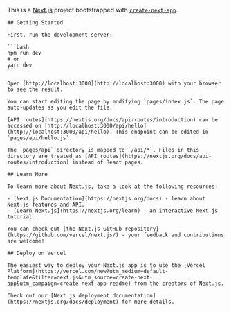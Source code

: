 This is a [Next.js](https://nextjs.org/) project bootstrapped with [`create-next-app`](https://github.com/vercel/next.js/tree/canary/packages/create-next-app).

    ## Getting Started
    
    First, run the development server:
    
    ```bash
    npm run dev
    # or
    yarn dev
    ```
    
    Open [http://localhost:3000](http://localhost:3000) with your browser to see the result.
    
    You can start editing the page by modifying `pages/index.js`. The page auto-updates as you edit the file.
    
    [API routes](https://nextjs.org/docs/api-routes/introduction) can be accessed on [http://localhost:3000/api/hello](http://localhost:3000/api/hello). This endpoint can be edited in `pages/api/hello.js`.
    
    The `pages/api` directory is mapped to `/api/*`. Files in this directory are treated as [API routes](https://nextjs.org/docs/api-routes/introduction) instead of React pages.
    
    ## Learn More
    
    To learn more about Next.js, take a look at the following resources:
    
    - [Next.js Documentation](https://nextjs.org/docs) - learn about Next.js features and API.
    - [Learn Next.js](https://nextjs.org/learn) - an interactive Next.js tutorial.
    
    You can check out [the Next.js GitHub repository](https://github.com/vercel/next.js/) - your feedback and contributions are welcome!
    
    ## Deploy on Vercel
    
    The easiest way to deploy your Next.js app is to use the [Vercel Platform](https://vercel.com/new?utm_medium=default-template&filter=next.js&utm_source=create-next-app&utm_campaign=create-next-app-readme) from the creators of Next.js.
    
    Check out our [Next.js deployment documentation](https://nextjs.org/docs/deployment) for more details.
    